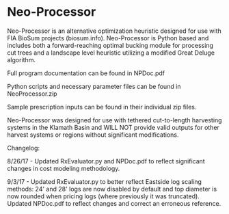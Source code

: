 # Neo-Processor
Neo-Processor is an alternative optimization heuristic designed for use with FIA BioSum projects (biosum.info). Neo-Processor is Python based and includes both a forward-reaching optimal bucking module for processing cut trees and a landscape level heuristic utilizing a modified Great Deluge algorithm.

Full program documentation can be found in NPDoc.pdf

Python scripts and necessary parameter files can be found in NeoProcessor.zip

Sample prescription inputs can be found in their individual zip files.

Neo-Processor was designed for use with tethered cut-to-length harvesting systems in the Klamath Basin and WILL NOT provide valid outputs for other harvest systems or regions without significant modifications.

Changelog:

8/26/17 - Updated RxEvaluator.py and NPDoc.pdf to reflect significant changes in cost modeling methodology.

9/3/17 - Updated RxEvaluator.py to better reflect Eastside log scaling methods: 24' and 28' logs are now disabled by default and top diameter is now rounded when pricing logs (where previously it was truncated). Updated NPDoc.pdf to reflect changes and correct an erroneous reference.
